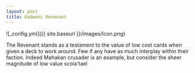```yaml
---
layout: post
title: Kadweni Revenant
---
```



![_config.yml]({{ site.baseurl }}/images/Icon.png)

The Revenant stands as a testament to the value of low cost cards when given a deck to work around.
Few if any have as much interplay within their faction. Indeed Mahakan crusader is an example, but consider the sheer magnitude of low value scoia'tael
